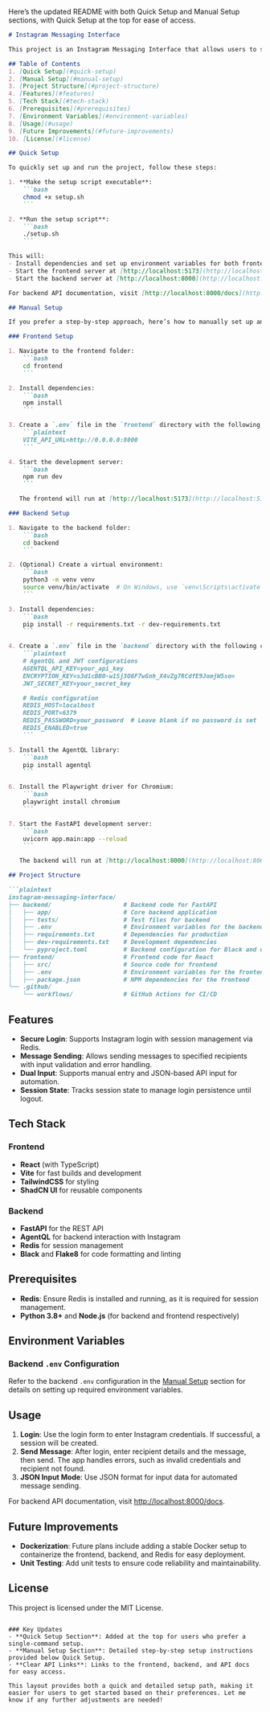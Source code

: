 Here’s the updated README with both Quick Setup and Manual Setup sections, with Quick Setup at the top for ease of access.

```markdown
# Instagram Messaging Interface

This project is an Instagram Messaging Interface that allows users to securely log in, send messages via Instagram, and handle both manual and JSON-based API inputs. The backend is built with FastAPI, using Redis for session management, while the frontend leverages React with Vite, TailwindCSS, and ShadCN UI.

## Table of Contents
1. [Quick Setup](#quick-setup)
2. [Manual Setup](#manual-setup)
3. [Project Structure](#project-structure)
4. [Features](#features)
5. [Tech Stack](#tech-stack)
6. [Prerequisites](#prerequisites)
7. [Environment Variables](#environment-variables)
8. [Usage](#usage)
9. [Future Improvements](#future-improvements)
10. [License](#license)

## Quick Setup

To quickly set up and run the project, follow these steps:

1. **Make the setup script executable**:
    ```bash
    chmod +x setup.sh
    ```

2. **Run the setup script**:
    ```bash
    ./setup.sh
    ```

This will:
- Install dependencies and set up environment variables for both frontend and backend.
- Start the frontend server at [http://localhost:5173](http://localhost:5173).
- Start the backend server at [http://localhost:8000](http://localhost:8000).

For backend API documentation, visit [http://localhost:8000/docs](http://localhost:8000/docs).

## Manual Setup

If you prefer a step-by-step approach, here’s how to manually set up and run the project:

### Frontend Setup

1. Navigate to the frontend folder:
    ```bash
    cd frontend
    ```

2. Install dependencies:
    ```bash
    npm install
    ```

3. Create a `.env` file in the `frontend` directory with the following content:
    ```plaintext
    VITE_API_URL=http://0.0.0.0:8000
    ```

4. Start the development server:
    ```bash
    npm run dev
    ```

   The frontend will run at [http://localhost:5173](http://localhost:5173).

### Backend Setup

1. Navigate to the backend folder:
    ```bash
    cd backend
    ```

2. (Optional) Create a virtual environment:
    ```bash
    python3 -m venv venv
    source venv/bin/activate  # On Windows, use `venv\Scripts\activate`
    ```

3. Install dependencies:
    ```bash
    pip install -r requirements.txt -r dev-requirements.txt
    ```

4. Create a `.env` file in the `backend` directory with the following content:
    ```plaintext
    # AgentQL and JWT configurations
    AGENTQL_API_KEY=your_api_key
    ENCRYPTION_KEY=s3d1cBB0-w1Sj3O6F7wGnh_X4vZg7RCdfE9JomjW5so=
    JWT_SECRET_KEY=your_secret_key

    # Redis configuration
    REDIS_HOST=localhost
    REDIS_PORT=6379
    REDIS_PASSWORD=your_password  # Leave blank if no password is set
    REDIS_ENABLED=true
    ```

5. Install the AgentQL library:
    ```bash
    pip install agentql
    ```

6. Install the Playwright driver for Chromium:
    ```bash
    playwright install chromium
    ```

7. Start the FastAPI development server:
    ```bash
    uvicorn app.main:app --reload
    ```

   The backend will run at [http://localhost:8000](http://localhost:8000). API documentation can be accessed at [http://localhost:8000/docs](http://localhost:8000/docs).

## Project Structure

```plaintext
instagram-messaging-interface/
├── backend/                    # Backend code for FastAPI
│   ├── app/                    # Core backend application
│   ├── tests/                  # Test files for backend
│   ├── .env                    # Environment variables for the backend
│   ├── requirements.txt        # Dependencies for production
│   ├── dev-requirements.txt    # Development dependencies
│   └── pyproject.toml          # Backend configuration for Black and other tools
├── frontend/                   # Frontend code for React
│   ├── src/                    # Source code for frontend
│   ├── .env                    # Environment variables for the frontend
│   ├── package.json            # NPM dependencies for the frontend
└── .github/
    └── workflows/              # GitHub Actions for CI/CD
```

## Features

- **Secure Login**: Supports Instagram login with session management via Redis.
- **Message Sending**: Allows sending messages to specified recipients with input validation and error handling.
- **Dual Input**: Supports manual entry and JSON-based API input for automation.
- **Session State**: Tracks session state to manage login persistence until logout.

## Tech Stack

### Frontend

- **React** (with TypeScript)
- **Vite** for fast builds and development
- **TailwindCSS** for styling
- **ShadCN UI** for reusable components

### Backend

- **FastAPI** for the REST API
- **AgentQL** for backend interaction with Instagram
- **Redis** for session management
- **Black** and **Flake8** for code formatting and linting

## Prerequisites

- **Redis**: Ensure Redis is installed and running, as it is required for session management.
- **Python 3.8+** and **Node.js** (for backend and frontend respectively)

## Environment Variables

### Backend `.env` Configuration

Refer to the backend `.env` configuration in the [Manual Setup](#manual-setup) section for details on setting up required environment variables.

## Usage

1. **Login**: Use the login form to enter Instagram credentials. If successful, a session will be created.
2. **Send Message**: After login, enter recipient details and the message, then send. The app handles errors, such as invalid credentials and recipient not found.
3. **JSON Input Mode**: Use JSON format for input data for automated message sending.

For backend API documentation, visit [http://localhost:8000/docs](http://localhost:8000/docs).

## Future Improvements

- **Dockerization**: Future plans include adding a stable Docker setup to containerize the frontend, backend, and Redis for easy deployment.
- **Unit Testing**: Add unit tests to ensure code reliability and maintainability.

## License

This project is licensed under the MIT License.

```

### Key Updates
- **Quick Setup Section**: Added at the top for users who prefer a single-command setup.
- **Manual Setup Section**: Detailed step-by-step setup instructions provided below Quick Setup.
- **Clear API Links**: Links to the frontend, backend, and API docs for easy access.

This layout provides both a quick and detailed setup path, making it easier for users to get started based on their preferences. Let me know if any further adjustments are needed!
